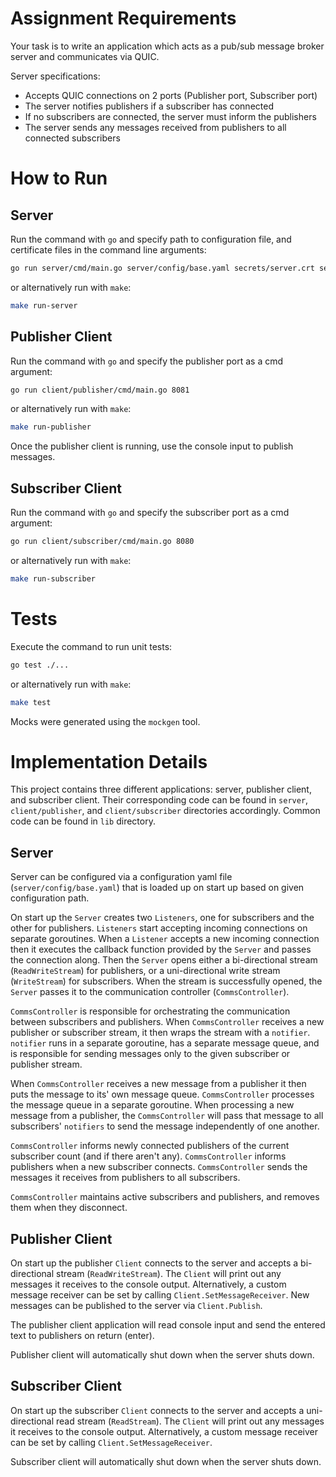 # Assignment Requirements

Your task is to write an application which acts as a pub/sub message broker server and communicates via QUIC.
 
Server specifications:
* Accepts QUIC connections on 2 ports (Publisher port, Subscriber port)
* The server notifies publishers if a subscriber has connected
* If no subscribers are connected, the server must inform the publishers
* The server sends any messages received from publishers to all connected subscribers

# How to Run

## Server

Run the command with `go` and specify path to configuration file, and certificate files in the command line arguments:
```bash
go run server/cmd/main.go server/config/base.yaml secrets/server.crt secrets/server.key
```
or alternatively run with `make`:
```bash
make run-server
```

## Publisher Client

Run the command with `go` and specify the publisher port as a cmd argument:
```bash
go run client/publisher/cmd/main.go 8081
```
or alternatively run with `make`:
```bash
make run-publisher
```

Once the publisher client is running, use the console input to publish messages.

## Subscriber Client

Run the command with `go` and specify the subscriber port as a cmd argument:
```bash
go run client/subscriber/cmd/main.go 8080
```
or alternatively run with `make`:
```bash
make run-subscriber
```

# Tests

Execute the command to run unit tests:
```bash
go test ./...
```
or alternatively run with `make`:
```bash
make test
```

Mocks were generated using the `mockgen` tool.

# Implementation Details

This project contains three different applications: server, publisher client, and subscriber client. Their corresponding code can be found in `server`, `client/publisher`, and `client/subscriber` directories accordingly. Common code can be found in `lib` directory.

## Server

Server can be configured via a configuration yaml file (`server/config/base.yaml`) that is loaded up on start up based on given configuration path.

On start up the `Server` creates two `Listeners`, one for subscribers and the other for publishers. `Listeners` start accepting incoming connections on separate goroutines. When a `Listener` accepts a new incoming connection then it executes the callback function provided by the `Server` and passes the connection along. Then the `Server` opens either a bi-directional stream (`ReadWriteStream`) for publishers, or a uni-directional write stream (`WriteStream`) for subscribers. When the stream is successfully opened, the `Server` passes it to the communication controller (`CommsController`).

`CommsController` is responsible for orchestrating the communication between subscribers and publishers. When `CommsController` receives a new publisher or subscriber stream, it then wraps the stream with a `notifier`. `notifier` runs in a separate goroutine, has a separate message queue, and is responsible for sending messages only to the given subscriber or publisher stream.

When `CommsController` receives a new message from a publisher it then puts the message to its' own message queue. `CommsController` processes the message queue in a separate goroutine. When processing a new message from a publisher, the `CommsController` will pass that message to all subscribers' `notifiers` to send the message independently of one another.

`CommsController` informs newly connected publishers of the current subscriber count (and if there aren't any). `CommsController` informs publishers when a new subscriber connects. `CommsController` sends the messages it receives from publishers to all subscribers.

`CommsController` maintains active subscribers and publishers, and removes them when they disconnect.

## Publisher Client

On start up the publisher `Client` connects to the server and accepts a bi-directional stream (`ReadWriteStream`). The `Client` will print out any messages it receives to the console output. Alternatively, a custom message receiver can be set by calling `Client.SetMessageReceiver`. New messages can be published to the server via `Client.Publish`.

The publisher client application will read console input and send the entered text to publishers on return (enter).

Publisher client will automatically shut down when the server shuts down.

## Subscriber Client

On start up the subscriber `Client` connects to the server and accepts a uni-directional read stream (`ReadStream`). The `Client` will print out any messages it receives to the console output. Alternatively, a custom message receiver can be set by calling `Client.SetMessageReceiver`.

Subscriber client will automatically shut down when the server shuts down.
